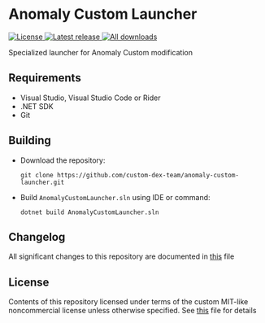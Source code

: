 # Anomaly Custom Launcher

<div>
  <p>
    <a href="./LICENSE.md">
      <img src="https://img.shields.io/badge/License-Non--commercial-red.svg" alt="License" />
    </a>
    <a href="https://github.com/custom-dex-team/anomaly-custom-launcher/releases/latest">
      <img src="https://img.shields.io/github/v/release/custom-dex-team/anomaly-custom-launcher?include_prereleases&label=Release" alt="Latest release" />
    </a>
    <a href="https://github.com/custom-dex-team/anomaly-custom-launcher/releases">
      <img src="https://img.shields.io/github/downloads/custom-dex-team/anomaly-custom-launcher/total?label=Downloads" alt="All downloads" />
    </a>
  </p>
</div>

Specialized launcher for Anomaly Custom modification

## Requirements

- Visual Studio, Visual Studio Code or Rider
- .NET SDK
- Git

## Building

- Download the repository:

  ```console
  git clone https://github.com/custom-dex-team/anomaly-custom-launcher.git
  ```

- Build `AnomalyCustomLauncher.sln` using IDE or command:

  ```console
  dotnet build AnomalyCustomLauncher.sln
  ```

## Changelog

All significant changes to this repository are documented in [this](./CHANGELOG.md) file

## License

Contents of this repository licensed under terms of the custom MIT-like noncommercial license unless otherwise specified. See [this](./LICENSE.md) file for details
